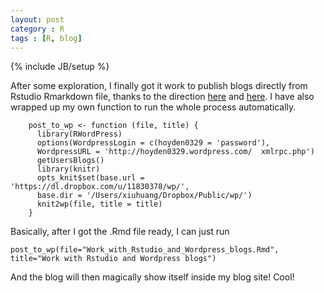 ```yaml
---
layout: post
category : R
tags : [R, blog]
---
```

{% include JB/setup %}


After some exploration, I finally got it work to publish blogs directly from Rstudio Rmarkdown file, thanks to the direction [here](http://wkmor1.wordpress.com/2012/07/01/rchievement-of-the-day-3-bloggin-from-r-14/) and [here](http://yihui.name/knitr/demo/wordpress/). I have also wrapped up my own function to run the whole process automatically. 



		post_to_wp <- function (file, title) {    
		  library(RWordPress)    
		  options(WordpressLogin = c(hoyden0329 = 'password'),      
		  WordpressURL = 'http://hoyden0329.wordpress.com/  xmlrpc.php')    
		  getUsersBlogs()    
		  library(knitr)    
		  opts_knit$set(base.url = 'https://dl.dropbox.com/u/11830378/wp/',    
		  base.dir = '/Users/xiuhuang/Dropbox/Public/wp/')    
		  knit2wp(file, title = title)    
		}    




Basically, after I got the .Rmd file ready, I can just run

 

	post_to_wp(file="Work_with_Rstudio_and_Wordpress_blogs.Rmd", title="Work with Rstudio and Wordpress blogs")
 


And the blog will then magically show itself inside my blog site! Cool!


